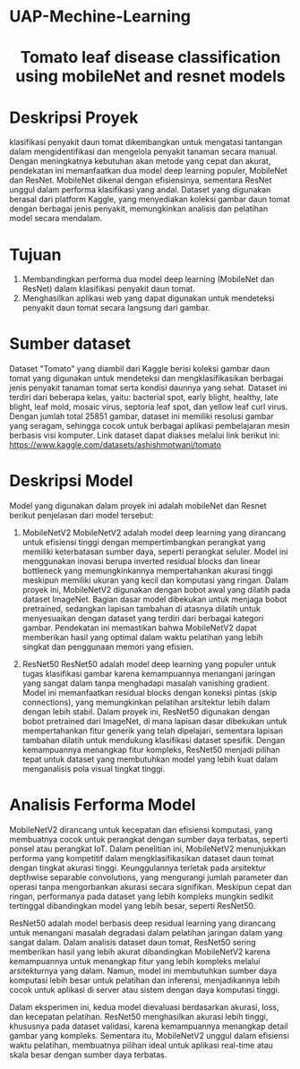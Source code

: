 # UAP-Mechine-Learning



<h1 align="center">Tomato leaf disease classification using mobileNet and resnet models</h1>


# Deskripsi Proyek

klasifikasi penyakit daun tomat dikembangkan untuk mengatasi tantangan dalam mengidentifikasi dan mengelola penyakit tanaman secara manual. Dengan meningkatnya kebutuhan akan metode yang cepat dan akurat, pendekatan ini memanfaatkan dua model deep learning populer, MobileNet dan ResNet. MobileNet dikenal dengan efisiensinya, sementara ResNet unggul dalam performa klasifikasi yang andal. Dataset yang digunakan berasal dari platform Kaggle, yang menyediakan koleksi gambar daun tomat dengan berbagai jenis penyakit, memungkinkan analisis dan pelatihan model secara mendalam.

# Tujuan

1. Membandingkan performa dua model deep learning (MobileNet dan ResNet) dalam klasifikasi penyakit daun tomat.
2. Menghasilkan aplikasi web yang dapat digunakan untuk mendeteksi penyakit daun tomat secara langsung dari gambar.

# Sumber dataset 

Dataset "Tomato" yang diambil dari Kaggle berisi koleksi gambar daun tomat yang digunakan untuk mendeteksi dan mengklasifikasikan berbagai jenis penyakit tanaman tomat serta kondisi daunnya yang sehat. Dataset ini terdiri dari beberapa kelas, yaitu: bacterial spot, early blight, healthy, late blight, leaf mold, mosaic virus, septoria leaf spot, dan yellow leaf curl virus. Dengan jumlah total 25851 gambar, dataset ini memiliki resolusi gambar yang seragam, sehingga cocok untuk berbagai aplikasi pembelajaran mesin berbasis visi komputer. Link dataset dapat diakses melalui link berikut ini: https://www.kaggle.com/datasets/ashishmotwani/tomato



# Deskripsi Model

Model yang digunakan dalam proyek ini adalah mobileNet dan Resnet berikut penjelasan dari model tersebut:
1. MobileNetV2
   MobileNetV2 adalah model deep learning yang dirancang untuk efisiensi tinggi dengan mempertimbangkan perangkat yang memiliki keterbatasan sumber daya, seperti perangkat seluler. Model ini menggunakan inovasi berupa inverted residual blocks dan linear bottleneck yang memungkinkannya mempertahankan akurasi tinggi meskipun memiliki ukuran yang kecil dan komputasi yang ringan. Dalam proyek ini, MobileNetV2 digunakan dengan bobot awal yang dilatih pada dataset ImageNet. Bagian dasar model dibekukan untuk menjaga bobot pretrained, sedangkan lapisan tambahan di atasnya dilatih untuk menyesuaikan dengan dataset yang terdiri dari berbagai kategori gambar. Pendekatan ini memastikan bahwa MobileNetV2 dapat memberikan hasil yang optimal dalam waktu pelatihan yang lebih singkat dan penggunaan memori yang efisien.

2. ResNet50
   ResNet50 adalah model deep learning yang populer untuk tugas klasifikasi gambar karena kemampuannya menangani jaringan yang sangat dalam tanpa menghadapi masalah vanishing gradient. Model ini memanfaatkan residual blocks dengan koneksi pintas (skip connections), yang memungkinkan pelatihan arsitektur lebih dalam dengan lebih stabil. Dalam proyek ini, ResNet50 digunakan dengan bobot pretrained dari ImageNet, di mana lapisan dasar dibekukan untuk mempertahankan fitur generik yang telah dipelajari, sementara lapisan tambahan dilatih untuk mendukung klasifikasi dataset spesifik. Dengan kemampuannya menangkap fitur kompleks, ResNet50 menjadi pilihan tepat untuk dataset yang membutuhkan model yang lebih kuat dalam menganalisis pola visual tingkat tinggi.




# Analisis Ferforma Model 

MobileNetV2 dirancang untuk kecepatan dan efisiensi komputasi, yang membuatnya cocok untuk perangkat dengan sumber daya terbatas, seperti ponsel atau perangkat IoT. Dalam penelitian ini, MobileNetV2 menunjukkan performa yang kompetitif dalam mengklasifikasikan dataset daun tomat dengan tingkat akurasi tinggi. Keunggulannya terletak pada arsitektur depthwise separable convolutions, yang mengurangi jumlah parameter dan operasi tanpa mengorbankan akurasi secara signifikan. Meskipun cepat dan ringan, performanya pada dataset yang lebih kompleks mungkin sedikit tertinggal dibandingkan model yang lebih besar, seperti ResNet50.

ResNet50 adalah model berbasis deep residual learning yang dirancang untuk menangani masalah degradasi dalam pelatihan jaringan dalam yang sangat dalam. Dalam analisis dataset daun tomat, ResNet50 sering memberikan hasil yang lebih akurat dibandingkan MobileNetV2 karena kemampuannya untuk menangkap fitur yang lebih kompleks melalui arsitekturnya yang dalam. Namun, model ini membutuhkan sumber daya komputasi lebih besar untuk pelatihan dan inferensi, menjadikannya lebih cocok untuk aplikasi di server atau sistem dengan daya komputasi tinggi.

Dalam eksperimen ini, kedua model dievaluasi berdasarkan akurasi, loss, dan kecepatan pelatihan. ResNet50 menghasilkan akurasi lebih tinggi, khususnya pada dataset validasi, karena kemampuannya menangkap detail gambar yang kompleks. Sementara itu, MobileNetV2 unggul dalam efisiensi waktu pelatihan, membuatnya pilihan ideal untuk aplikasi real-time atau skala besar dengan sumber daya terbatas.
